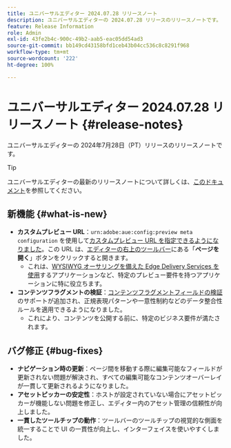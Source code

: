 ```yaml
---
title: ユニバーサルエディター 2024.07.28 リリースノート
description: ユニバーサルエディターの 2024.07.28 リリースのリリースノートです。
feature: Release Information
role: Admin
exl-id: 43fe2b4c-900c-49b2-aab5-eac05dd54ad3
source-git-commit: bb149cd43158bfd1ceb43b04cc536c8c8291f968
workflow-type: tm+mt
source-wordcount: '222'
ht-degree: 100%

---
```


# ユニバーサルエディター 2024.07.28 リリースノート {#release-notes}

ユニバーサルエディターの 2024年7月28日（PT）リリースのリリースノートです。

>[!TIP]
>
>ユニバーサルエディターの最新のリリースノートについて詳しくは、[このドキュメント](/help/release-notes/universal-editor/current.md)を参照してください。

## 新機能 {#what-is-new}

* **カスタムプレビュー URL**：`urn:adobe:aue:config:preview meta configuration` を使用して[カスタムプレビュー URL を指定できるようになりました](/help/implementing/universal-editor/customizing.md#custom-preview-urls)。この URL は、[エディターの右上のツールバー](/help/sites-cloud/authoring/universal-editor/navigation.md#universal-editor-toolbar)にある「**ページを開く**」ボタンをクリックすると開きます。
   * これは、[WYSIWYG オーサリングを備えた Edge Delivery Services を使用](https://www.aem.live/docs/aem-authoring)するアプリケーションなど、特定のプレビュー要件を持つアプリケーションに特に役立ちます。
* **コンテンツフラグメントの検証**：[コンテンツフラグメントフィールドの検証](/help/assets/content-fragments/content-fragments-models.md#validation)のサポートが追加され、正規表現パターンや一意性制約などのデータ整合性ルールを適用できるようになりました。
   * これにより、コンテンツを公開する前に、特定のビジネス要件が満たされます。

## バグ修正 {#bug-fixes}

* **ナビゲーション時の更新**：ページ間を移動する際に編集可能なフィールドが更新されない問題が解決され、すべての編集可能なコンテンツオーバーレイが一貫して更新されるようになりました。
* **アセットピッカーの安定性**：ホストが設定されていない場合にアセットピッカーが機能しない問題を修正し、エディター内のアセット管理の信頼性が向上しました。
* **一貫したツールチップの動作**：ツールバーのツールチップの視覚的な側面を統一することで UI の一貫性が向上し、インターフェイスを使いやすくしました。
